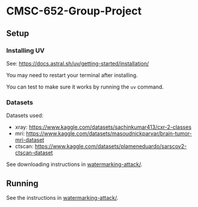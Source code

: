 # CMSC-652-Group-Project
## Setup
### Installing UV
See: https://docs.astral.sh/uv/getting-started/installation/

You may need to restart your terminal after installing.

You can test to make sure it works by running the `uv` command.

### Datasets
Datasets used:
- xray: https://www.kaggle.com/datasets/sachinkumar413/cxr-2-classes
- mri: https://www.kaggle.com/datasets/masoudnickparvar/brain-tumor-mri-dataset
- ctscan: https://www.kaggle.com/datasets/plameneduardo/sarscov2-ctscan-dataset

See downloading instructions in [watermarking-attack/](watermarking-attack/).

## Running
See the instructions in [watermarking-attack/](watermarking-attack/).
